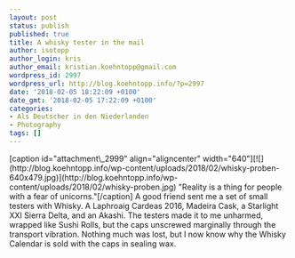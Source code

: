 ```yaml
---
layout: post
status: publish
published: true
title: A whisky tester in the mail
author: isotopp
author_login: kris
author_email: kristian.koehntopp@gmail.com
wordpress_id: 2997
wordpress_url: http://blog.koehntopp.info/?p=2997
date: '2018-02-05 18:22:09 +0100'
date_gmt: '2018-02-05 17:22:09 +0100'
categories:
- Als Deutscher in den Niederlanden
- Photography
tags: []
---
```

<p>[caption id="attachment\_2999" align="aligncenter" width="640"][![](http://blog.koehntopp.info/wp-content/uploads/2018/02/whisky-proben-640x479.jpg)](http://blog.koehntopp.info/wp-content/uploads/2018/02/whisky-proben.jpg) "Reality is a thing for people with a fear of unicorns."[/caption] A good friend sent me a set of small testers with Whisky. A Laphroaig Cardeas 2016, Madeira Cask, a Starlight XXI Sierra Delta, and an Akashi. The testers made it to me unharmed, wrapped like Sushi Rolls, but the caps unscrewed marginally through the transport vibration. Nothing much was lost, but I now know why the Whisky Calendar is sold with the caps in sealing wax.</p>
